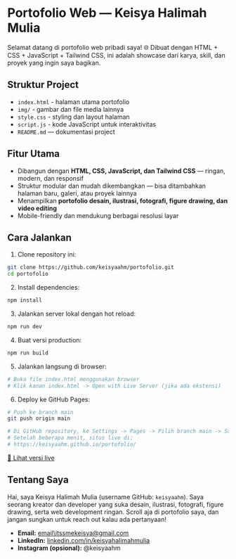 # Portofolio Web — Keisya Halimah Mulia

Selamat datang di portofolio web pribadi saya! 🌐
Dibuat dengan HTML + CSS + JavaScript + Tailwind CSS, ini adalah showcase dari karya, skill, dan proyek yang ingin saya bagikan.

##  Struktur Project

- `index.html` - halaman utama portofolio
- `img/` - gambar dan file media lainnya  
- `style.css` - styling dan layout halaman  
- `script.js` - kode JavaScript untuk interaktivitas
- `README.md` — dokumentasi project  

##  Fitur Utama

- Dibangun dengan **HTML, CSS, JavaScript, dan Tailwind CSS** — ringan, modern, dan responsif  
- Struktur modular dan mudah dikembangkan — bisa ditambahkan halaman baru, galeri, atau proyek lainnya  
- Menampilkan **portofolio desain, ilustrasi, fotografi, figure drawing, dan video editing**  
- Mobile-friendly dan mendukung berbagai resolusi layar 

##  Cara Jalankan

1. Clone repository ini:
```bash
git clone https://github.com/keisyaahm/portofolio.git
cd portofolio
````

2. Install dependencies:
```bash
npm install
````

3. Jalankan server lokal dengan hot reload:
```bash
npm run dev
````

4. Buat versi production:
```bash
npm run build
````

5. Jalankan langsung di browser:
```bash
# Buka file index.html menggunakan browser
# Klik kanan index.html -> Open with Live Server (jika ada ekstensi)
````

6. Deploy ke GitHub Pages:
```bash
# Push ke branch main
git push origin main
```
```bash
# Di GitHub repository, ke Settings -> Pages -> Pilih branch main -> Save
# Setelah beberapa menit, situs live di:
# https://keisyaahm.github.io/portofolio/
````

[🔗 Lihat versi live](https://keisyaahm.github.io/portofolio/)

## Tentang Saya

Hai, saya Keisya Halimah Mulia (username GitHub: `keisyaahm`).
Saya seorang kreator dan developer yang suka desain, ilustrasi, fotografi, figure drawing, serta web development ringan. Scroll aja di portofolio saya, dan jangan sungkan untuk reach out kalau ada pertanyaan!

* **Email:** [email\itssmekeisya@gmail.com](mailto:email_itssmekeisya@gmail.com)
* **LinkedIn:** [linkedin.com/in/keisyahalimahmulia](https://www.linkedin.com/in/keisyahalimahmulia/)
* **Instagram (opsional):** @keisyaahm
